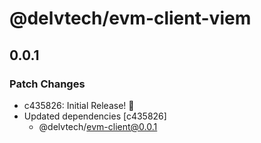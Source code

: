# @delvtech/evm-client-viem

## 0.0.1

### Patch Changes

- c435826: Initial Release! 🚀
- Updated dependencies [c435826]
  - @delvtech/evm-client@0.0.1

